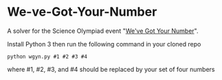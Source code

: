 # We-ve-Got-Your-Number

A solver for the Science Olympiad event "[We've Got Your Number](http://outreach.science.tamu.edu/tso/2018/TexasEventGuidelines/TEXAS_C_WeveGotNumber_18.pdf)". 

Install Python 3 then run the following command in your cloned repo

`python wgyn.py #1 #2 #3 #4`

where #1, #2, #3, and #4 should be replaced by your set of four numbers
